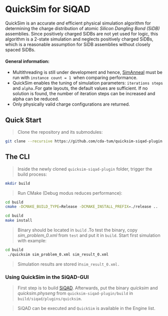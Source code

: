# QuickSim for SiQAD

QuickSim is an accurate *and* efficient physical simulation algorithm for determining the charge distribution of atomic *Silicon Dangling Bond (SiDB)* assemblies.
Since positively charged SiDBs are not yet used for logic, this algorithm is a 2-state simulation and neglects positively charged SiDBs, which is a reasonable assumption for SiDB assemblies without closely spaced SiDBs.

#### General information:
- Multithreading is still under development and hence, [SimAnneal](https://github.com/siqad/simanneal-sidb.git) must be run with ```instance count = 1 ```when comparing performance.
- QuickSim enables the tuning of simulation parameters: ``iterations steps`` and ``alpha.``For gate layouts, the default values are sufficient. If no solution is found, the number of iteration steps can be increased and alpha can be reduced.
- Only physically valid charge configurations are returned.

## Quick Start

> Clone the repository and its submodules:

```bash
git clone --recursive https://github.com/cda-tum/quicksim-siqad-plugin.git
```

## The CLI

> Inside the newly cloned `quicksim-siqad-plugin` folder, trigger the build process:

```bash
mkdir build 
```

> Run CMake (Debug modus reduces performance):

```bash
cd build
cmake -DCMAKE_BUILD_TYPE=Release -DCMAKE_INSTALL_PREFIX=./release ..
```

```bash
cd build
make install
```

> Binary should be located in ```build``` .To test the binary, copy *sim_problem_0.xml* from ``` test ``` and put it in ```build```.
> Start first simulation with example:

```bash
cd build
 ./quicksim sim_problem_0.xml sim_result_0.xml 
```

> Simulation results are stored in```sim_result_0.xml.```

### Using QuickSim in the SiQAD-GUI

> First step is to build [SiQAD](https://github.com/siqad/siqad). Afterwards, put the binary *quicksim* and *quicksim.physeng* from ```quicksim-siqad-plugin/build``` in ```build/siqad/plugins/quicksim```.

> SiQAD can be executed and ```QuickSim``` is available in the Engine list.

